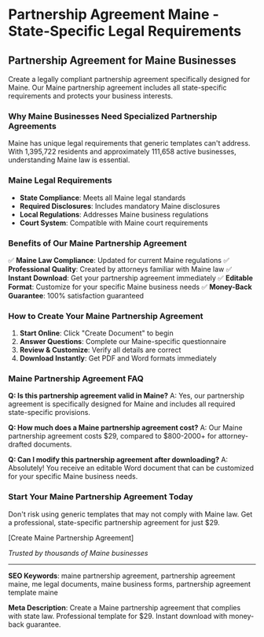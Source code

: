 # Partnership Agreement Maine - State-Specific Legal Requirements

## Partnership Agreement for Maine Businesses

Create a legally compliant partnership agreement specifically designed for Maine. Our Maine partnership agreement includes all state-specific requirements and protects your business interests.

### Why Maine Businesses Need Specialized Partnership Agreements

Maine has unique legal requirements that generic templates can't address. With 1,395,722 residents and approximately 111,658 active businesses, understanding Maine law is essential.

### Maine Legal Requirements

- **State Compliance**: Meets all Maine legal standards
- **Required Disclosures**: Includes mandatory Maine disclosures
- **Local Regulations**: Addresses Maine business regulations
- **Court System**: Compatible with Maine court requirements

### Benefits of Our Maine Partnership Agreement

✅ **Maine Law Compliance**: Updated for current Maine regulations
✅ **Professional Quality**: Created by attorneys familiar with Maine law
✅ **Instant Download**: Get your partnership agreement immediately
✅ **Editable Format**: Customize for your specific Maine business needs
✅ **Money-Back Guarantee**: 100% satisfaction guaranteed

### How to Create Your Maine Partnership Agreement

1. **Start Online**: Click "Create Document" to begin
2. **Answer Questions**: Complete our Maine-specific questionnaire
3. **Review & Customize**: Verify all details are correct
4. **Download Instantly**: Get PDF and Word formats immediately

### Maine Partnership Agreement FAQ

**Q: Is this partnership agreement valid in Maine?**
A: Yes, our partnership agreement is specifically designed for Maine and includes all required state-specific provisions.

**Q: How much does a Maine partnership agreement cost?**
A: Our Maine partnership agreement costs $29, compared to $800-2000+ for attorney-drafted documents.

**Q: Can I modify this partnership agreement after downloading?**
A: Absolutely! You receive an editable Word document that can be customized for your specific Maine business needs.

### Start Your Maine Partnership Agreement Today

Don't risk using generic templates that may not comply with Maine law. Get a professional, state-specific partnership agreement for just $29.

[Create Maine Partnership Agreement]

*Trusted by thousands of Maine businesses*

---

**SEO Keywords**: maine partnership agreement, partnership agreement maine, me legal documents, maine business forms, partnership agreement template maine

**Meta Description**: Create a Maine partnership agreement that complies with state law. Professional template for $29. Instant download with money-back guarantee.
